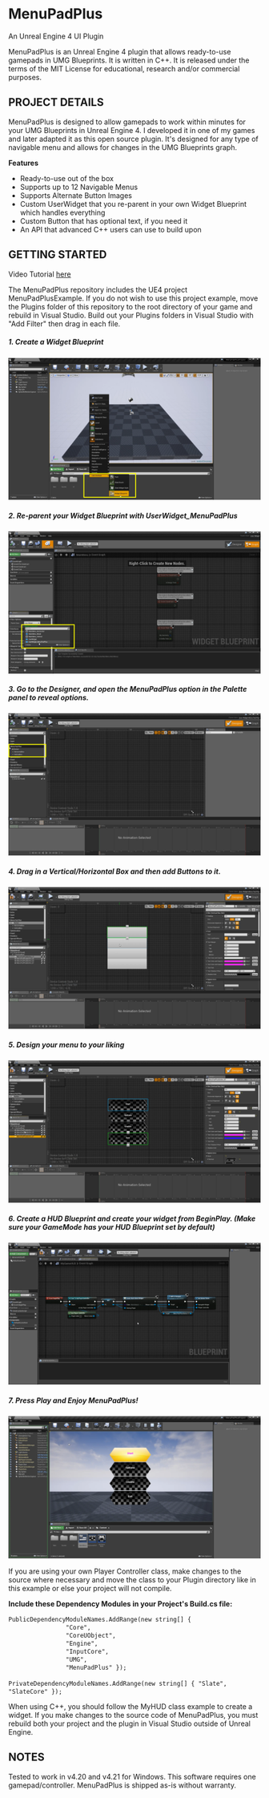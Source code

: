 # MenuPadPlus
An Unreal Engine 4 UI Plugin

MenuPadPlus is an Unreal Engine 4 plugin that allows ready-to-use gamepads in UMG Blueprints.  It is written in C++. 
It is released under the terms of the MIT License for educational, research and/or 
commercial purposes.

## PROJECT DETAILS

MenuPadPlus is designed to allow gamepads to work within minutes for your UMG Blueprints in Unreal Engine 4.
I developed it in one of my games and later adapted it as this open source plugin.  It's designed for any type of navigable menu
and allows for changes in the UMG Blueprints graph.

**Features**

- Ready-to-use out of the box
- Supports up to 12 Navigable Menus
- Supports Alternate Button Images
- Custom UserWidget that you re-parent in your own Widget Blueprint which handles everything
- Custom Button that has optional text, if you need it
- An API that advanced C++ users can use to build upon

## GETTING STARTED

Video Tutorial [here](https://youtu.be/rJ23w__VuhQ)

The MenuPadPlus repository includes the UE4 project MenuPadPlusExample. If you do not wish to use this project example, 
move the Plugins folder of this repository to the root directory of your game and rebuild in Visual Studio.  Build out your Plugins
folders in Visual Studio with "Add Filter" then drag in each file.

##### **1. Create a Widget Blueprint**
![Alt text](/Screenshots/Directions1.PNG?raw=true)
##### 2. Re-parent your Widget Blueprint with UserWidget_MenuPadPlus
![Alt text](/Screenshots/Directions2.png?raw=true)
##### 3. Go to the Designer, and open the MenuPadPlus option in the Palette panel to reveal options.  
![Alt text](/Screenshots/Directions3.PNG?raw=true)
##### 4. Drag in a Vertical/Horizontal Box and then add Buttons to it.
![Alt text](/Screenshots/Directions4.PNG?raw=true)
##### 5. Design your menu to your liking
![Alt text](/Screenshots/Directions5.PNG?raw=true)
##### 6. Create a HUD Blueprint and create your widget from BeginPlay. (Make sure your GameMode has your HUD Blueprint set by default)
![Alt text](/Screenshots/Directions6.PNG?raw=true)
##### 7. Press Play and Enjoy MenuPadPlus!
![Alt text](/Screenshots/Directions7.PNG?raw=true)

If you are using your own Player Controller class, make changes to the source where necessary and move the 
class to your Plugin directory like in this example or else your project will not compile. 

**Include these Dependency Modules in your Project's Build.cs file:**
```
PublicDependencyModuleNames.AddRange(new string[] { 
				"Core",
				"CoreUObject",
				"Engine",
				"InputCore",
				"UMG",
				"MenuPadPlus" });

PrivateDependencyModuleNames.AddRange(new string[] { "Slate", "SlateCore" });
```

When using C++, you should follow the MyHUD class example to create a widget.  If you make changes to the source code of MenuPadPlus,
you must rebuild both your project and the plugin in Visual Studio outside of Unreal Engine.

## NOTES

Tested to work in v4.20 and v4.21 for Windows.  This software requires one gamepad/controller.  MenuPadPlus is shipped as-is without warranty.
